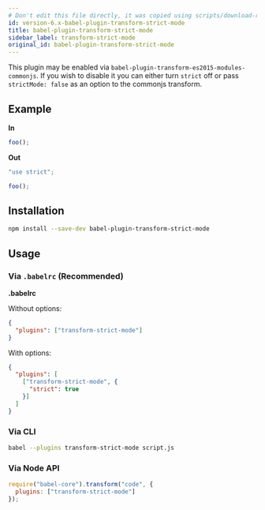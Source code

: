 ```yaml
---
# Don't edit this file directly, it was copied using scripts/download-readmes.js: 
id: version-6.x-babel-plugin-transform-strict-mode
title: babel-plugin-transform-strict-mode
sidebar_label: transform-strict-mode
original_id: babel-plugin-transform-strict-mode
---
```


This plugin may be enabled via `babel-plugin-transform-es2015-modules-commonjs`.
If you wish to disable it you can either turn `strict` off or pass
`strictMode: false` as an option to the commonjs transform.

## Example

**In**

```javascript
foo();
```

**Out**

```javascript
"use strict";

foo();
```

## Installation

```sh
npm install --save-dev babel-plugin-transform-strict-mode
```

## Usage

### Via `.babelrc` (Recommended)

**.babelrc**

Without options:

```json
{
  "plugins": ["transform-strict-mode"]
}
```

With options:

```json
{
  "plugins": [
    ["transform-strict-mode", {
      "strict": true
    }]
  ]
}
```

### Via CLI

```sh
babel --plugins transform-strict-mode script.js
```

### Via Node API

```javascript
require("babel-core").transform("code", {
  plugins: ["transform-strict-mode"]
});
```


